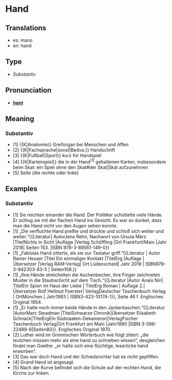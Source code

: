 # Hand
## Translations
- es: mano
- en: hand
## Type
- _Substantiv_
## Pronunciation
- **_[hant](https://commons.wikimedia.org/wiki/File:De-Hand.ogg)_**
## Meaning
### Substantiv
- [1] {{K|Anatomie}} Greiforgan bei Menschen und Affen
- [2] {{K|Fachsprache|sonst|Bedva.}} Handschrift
- [3] {{K|Fußball|Sport}} kurz für Handspiel
- [4] {{K|Kartenspiel}} die in der Hand<sup>[1]</sup> gehaltenen Karten, insbesondere beim Skat: ein Spiel ohne den Skat#der Skat|Skat aufzunehmen
- [5] Seite (die rechte oder linke)
## Examples
### Substantiv
- [1] Sie reichten einander die Hand. Der Politiker schüttelte viele Hände. Er schlug sie mit der flachen Hand ins Gesicht. Es war so dunkel, dass man die Hand nicht vor den Augen sehen konnte.
- [1] „Die verfluchte Hand preßte und drückte und schloß sich weiter und weiter.“<ref>{{Literatur| AutorJens Rehn, Nachwort von Ursula März |TitelNichts in Sicht |Auflage |Verlag Schöffling |Ort  Frankfurt/Main |Jahr 2018| Seiten 153. |ISBN 978-3-89561-149-0}}</ref>
- [1] „Fabiolas Hand zitterte, als sie zur Tastatur griff.“<ref>{{Literatur | Autor Rainer Heuser |Titel Ein einmaliger Kontakt |TitelErg |Auflage | Übersetzer |Verlag RAM-Verlag| Ort Lüdenscheid| Jahr 2019 | ISBN978-3-942303-83-5 | Seiten108.}}</ref>
- [1] „Ihre Hände streichelten die Aschenbecher, ihre Finger zeichneten Muster in die Staubschicht auf dem Tisch.“<ref>{{Literatur |Autor Anaïs Nin| TitelEin Spion im Haus der Liebe | TitelErg Roman | Auflage 2.| Übersetzer Rolf Hellmut Foerster| VerlagDeutscher Taschenbuch Verlag | OrtMünchen | Jahr1983 | ISBN3-423-10174-1}}, Seite 46&nbsp;f. Englisches Original 1954.</ref>
- [1] „Er hatte noch immer beide Hände in den Jackentaschen.“<ref>{{Literatur |AutorMarc Steadman |TitelSchwarze Chronik|Übersetzer Elisabeth Schnack|TitelErgEin Südstaaten-Dekameron|VerlagFischer Taschenbuch Verlag|Ort Frankfurt am Main |Jahr1980 |ISBN 3-596-22489-6|Seiten80}}. Englisches Original 1970.</ref>
- [2] Luther wird im Grimmschen Wörterbuch wie folgt zitiert: „die leutchen müssen mehr als eine hand zu schreiben wissen“, desgleichen findet man Goethe: „er hatte sich eine flüchtige, leserliche hand erworben“.
- [3] Das war doch Hand und der Schiedsrichter hat es nicht gepfiffen.
- [4] Grand Hand ist angesagt.
- [5] Nach der Kurve befindet sich die Schule auf der rechten Hand, die Kirche zur linken.
